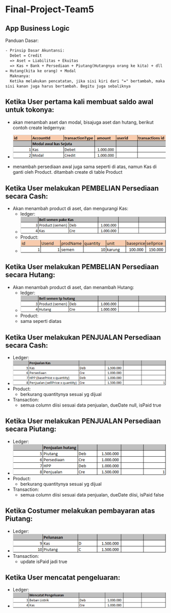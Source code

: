 # Final-Project-Team5
## App Business Logic

Panduan Dasar:
```
- Prinsip Dasar Akuntansi:
  Debet = Credit
  => Aset = Liabilitas + Ekuitas
  => Kas + Bank + Persediaan + Piutang(Hutangnya orang ke kita) + dll = Hutang(kita ke orang) + Modal
  Maknanya:
  Ketika melakukan pencatatan, jika sisi kiri dari "=" bertambah, maka sisi kanan juga harus bertambah. Begitu juga sebaliknya

```

## Ketika User pertama kali membuat saldo awal untuk tokonya:
  - akan menambah aset dan modal, bisajuga aset dan hutang, berikut contoh create ledgernya:
  - ![Image info](./imgBuatMd/MenambahModalAwal.png)

  - menambah persediaan awal juga sama seperti di atas, namun Kas di ganti oleh Product. ditambah create di table Product

## Ketika User melakukan PEMBELIAN Persediaan secara Cash:
  - Akan menambah product di aset, dan mengurangi Kas:
    - ledger:
    - ![Image info](./imgBuatMd/BeliStokCash.png)
    - Product:
    - ![Image info](./imgBuatMd/CreateProducts.png)

## Ketika User melakukan PEMBELIAN Persediaan secara Hutang:
  - Akan menambah product di aset, dan menambah Hutang:
    - ledger:
    - ![Image info](./imgBuatMd/BeliStokHutang.png)
    - Product:
    - sama seperti diatas

## Ketika User melakukan PENJUALAN Persediaan secara Cash:
  - Ledger:
  - ![Image info](./imgBuatMd/PenjualanCash.png)
  - Product:
    - berkurang quantitynya sesuai yg dijual
  - Transaction:
    - semua column diisi sesuai data penjualan, dueDate null, isPaid true

## Ketika User melakukan PENJUALAN Persediaan secara Piutang:
  - Ledger:
  - ![Image info](./imgBuatMd/PenjualanPiutang.png)
  - Product:
    - berkurang quantitynya sesuai yg dijual
  - Transaction:
    - semua column diisi sesuai data penjualan, dueDate diisi, isPaid false

## Ketika Costumer melakukan pembayaran atas Piutang:
  - Ledger:
  - ![Image info](./imgBuatMd/PelunasanCostumer.png)
  - Transaction:
    - update isPaid jadi true

## Ketika User mencatat pengeluaran:
  - Ledger:
  - ![Image info](./imgBuatMd/Pengeluaran.png)